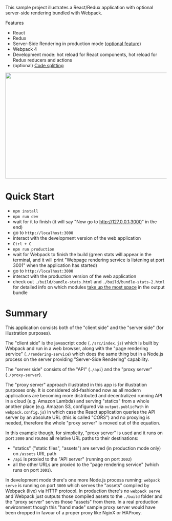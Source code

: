 This sample project illustrates a React/Redux application with optional server-side rendering bundled with Webpack.

Features

* React
* Redux
* Server-Side Rendering in production mode ([optional feature](https://github.com/catamphetamine/webpack-react-redux-server-side-render-example/blob/16dc96b2c14742c007d1e3e740a622a88a18bf2d/rendering-service/main.js#L77-L91))
* Webpack 4
* Development mode: hot reload for React components, hot reload for Redux reducers and actions
* (optional) [Code splitting](https://github.com/catamphetamine/webpack-react-redux-server-side-render-example/pull/40)

<img src="https://raw.githubusercontent.com/catamphetamine/webpack-react-redux-server-side-render-example/master/docs/images/screenshot.png" width="840" height="330"/>

Quick Start
===========

* `npm install`
* `npm run dev`
* wait for it to finish (it will say "Now go to http://127.0.0.1:3000" in the end)
* go to `http://localhost:3000`
* interact with the development version of the web application
* `Ctrl + C`
* `npm run production`
* wait for Webpack to finish the build (green stats will appear in the terminal, and it will print "Webpage rendering service is listening at port 3001" when the application has started)
* go to `http://localhost:3000`
* interact with the production version of the web application
* check out `./build/bundle-stats.html` and `./build/bundle-stats-2.html` for detailed info on which modules [take up the most space](https://blog.etleap.com/2017/02/02/inspecting-your-webpack-bundle/) in the output bundle

Summary
=======

This application consists both of the "client side" and the "server side" (for illustration purposes).

The "client side" is the javascript code (`./src/index.js`) which is built by Webpack and run in a web browser, along with the "page rendering service" (`./rendering-service`) which does the same thing but in a Node.js process on the server providing "Server-Side Rendering" capability.

The "server side" consists of the "API" (`./api`) and the "proxy server" (`./proxy-server`).

The "proxy server" approach illustrated in this app is for illustration purposes only. It is considered old-fashioned now as all modern applications are becoming more distributed and decentralized running API in a cloud (e.g. Amazon Lambda) and serving "statics" from a whole another place (e.g. Amazon S3, configured via `output.publicPath` in `webpack.config.js`) in which case the React application queries the API server by an absolute URL (this is called "CORS") and no proxying is needed, therefore the whole "proxy server" is moved out of the equation.

In this example though, for simplicity, "proxy server" is used and it runs on port `3000` and routes all relative URL paths to their destinations:

* "statics" ("static files", "assets") are served (in production mode only) on `/assets` URL path
* `/api` is proxied to the "API server" (running on port `3002`)
* all the other URLs are proxied to the "page rendering service" (which runs on port `3001`).

In development mode there's one more Node.js process running: `webpack serve` is running on port `3000` which serves the "assets" compiled by Webpack (live) via HTTP protocol. In production there's no `webpack serve` and Webpack just outputs those compiled assets to the `./build` folder and the "proxy server" serves those "assets" from there. In a real production environment though this "hand made" sample proxy server would have been dropped in favour of a proper proxy like NginX or HAProxy.

